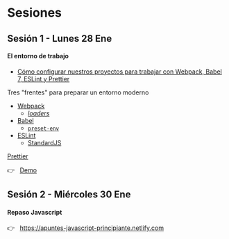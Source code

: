 # Sesiones

## Sesión 1 - Lunes 28 Ene

#### El entorno de trabajo

- [Cómo configurar nuestros proyectos para trabajar con Webpack, Babel 7, ESLint y Prettier](https://apuntesjs.es/posts/set-webpack-babel-eslint-prettier)

Tres "frentes" para preparar un entorno moderno
- [Webpack](https://webpack.js.org/)
  - [_loaders_](https://webpack.js.org/loaders/)
- [Babel](https://babeljs.io/)
  - [`preset-env`](https://babeljs.io/docs/en/babel-preset-env)
- [ESLint](https://eslint.org/)
  - [StandardJS](https://standardjs.com/)


[Prettier](https://prettier.io/)

👉  &nbsp; [Demo](https://github.com/trainings-juanmaguitar/training-leadtech-advanced-js/tree/master/staff/juanmaguitar/starter-project)


## Sesión 2 - Miércoles 30 Ene

#### Repaso Javascript

👉  &nbsp;  <https://apuntes-javascript-principiante.netlify.com>

